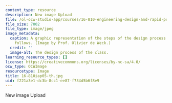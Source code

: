 ```yaml
---
content_type: resource
description: New image Upload
file: /ol-ocw-studio-app/courses/16-810-engineering-design-and-rapid-prototyping-january-iap-2005/f221a3e1dc3b8cc1ee87f734d5b6f8e9_16-810iap05-th.jpg
file_size: 7002
file_type: image/jpeg
image_metadata:
  caption: A graphic representation of the steps of the design process that the class
    follows. (Image by Prof. Olivier de Weck.)
  credit: ''
  image-alt: The design process of the class.
learning_resource_types: []
license: https://creativecommons.org/licenses/by-nc-sa/4.0/
ocw_type: OCWImage
resourcetype: Image
title: 16-810iap05-th.jpg
uid: f221a3e1-dc3b-8cc1-ee87-f734d5b6f8e9
---
```

New image Upload